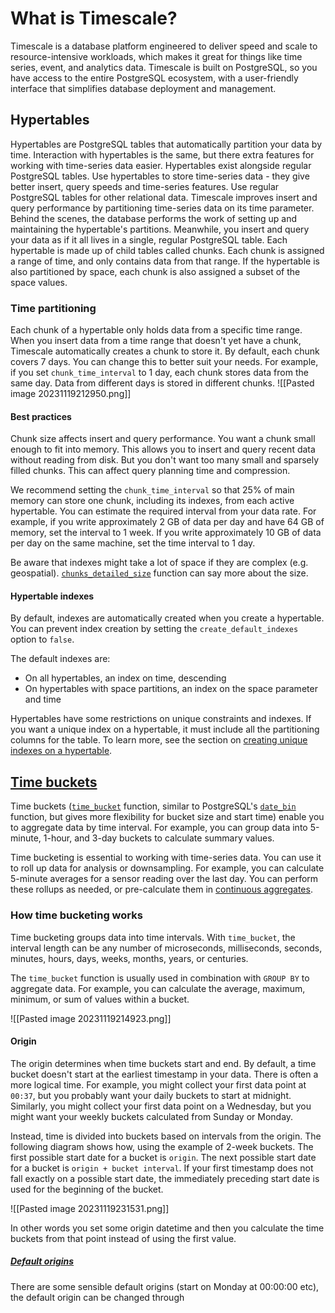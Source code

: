 # What is Timescale?

Timescale is a database platform engineered to deliver speed and scale to resource-intensive workloads, which makes it great for things like time series, event, and analytics data. Timescale is built on PostgreSQL, so you have access to the entire PostgreSQL ecosystem, with a user-friendly interface that simplifies database deployment and management.

## Hypertables
Hypertables are PostgreSQL tables that automatically partition your data by time. Interaction with hypertables is the same, but there extra features for working with time-series data easier.
Hypertables exist alongside regular PostgreSQL tables. Use hypertables to store time-series data - they give better insert, query speeds and time-series features.  Use regular PostgreSQL tables for other relational data.
Timescale improves insert and query performance by partitioning time-series data on its time parameter. Behind the scenes, the database performs the work of setting up and maintaining the hypertable's partitions. Meanwhile, you insert and query your data as if it all lives in a single, regular PostgreSQL table.
Each hypertable is made up of child tables called chunks. Each chunk is assigned a range of time, and only contains data from that range. If the hypertable is also partitioned by space, each chunk is also assigned a subset of the space values.

### Time partitioning
Each chunk of a hypertable only holds data from a specific time range. When you insert data from a time range that doesn't yet have a chunk, Timescale automatically creates a chunk to store it.
By default, each chunk covers 7 days. You can change this to better suit your needs. For example, if you set `chunk_time_interval` to 1 day, each chunk stores data from the same day. Data from different days is stored in different chunks.
![[Pasted image 20231119212950.png]]
#### Best practices
Chunk size affects insert and query performance. You want a chunk small enough to fit into memory. This allows you to insert and query recent data without reading from disk. But you don't want too many small and sparsely filled chunks. This can affect query planning time and compression.

We recommend setting the `chunk_time_interval` so that 25% of main memory can store one chunk, including its indexes, from each active hypertable. You can estimate the required interval from your data rate. For example, if you write approximately 2 GB of data per day and have 64 GB of memory, set the interval to 1 week. If you write approximately 10 GB of data per day on the same machine, set the time interval to 1 day.

Be aware that indexes might take a lot of space if they are complex (e.g. geospatial). [`chunks_detailed_size`](https://docs.timescale.com/api/latest/hypertable/chunks_detailed_size) function can say more about the size.
#### Hypertable indexes
By default, indexes are automatically created when you create a hypertable. You can prevent index creation by setting the `create_default_indexes` option to `false`.

The default indexes are:
- On all hypertables, an index on time, descending
- On hypertables with space partitions, an index on the space parameter and time

Hypertables have some restrictions on unique constraints and indexes. If you want a unique index on a hypertable, it must include all the partitioning columns for the table. To learn more, see the section on [creating unique indexes on a hypertable](https://docs.timescale.com/use-timescale/latest/hypertables/hypertables-and-unique-indexes/).

## [Time buckets](https://docs.timescale.com/use-timescale/latest/time-buckets/#time-buckets)
Time buckets ([`time_bucket`](https://docs.timescale.com/api/latest/hyperfunctions/time_bucket/) function, similar to PostgreSQL's [`date_bin`](https://www.postgresql.org/docs/current/functions-datetime.html#FUNCTIONS-DATETIME-BIN) function, but gives more flexibility for bucket size and start time) enable you to aggregate data by time interval. For example, you can group data into 5-minute, 1-hour, and 3-day buckets to calculate summary values.

Time bucketing is essential to working with time-series data. You can use it to roll up data for analysis or downsampling. For example, you can calculate 5-minute averages for a sensor reading over the last day. You can perform these rollups as needed, or pre-calculate them in [continuous aggregates](https://docs.timescale.com/use-timescale/latest/continuous-aggregates/).

### How time bucketing works
Time bucketing groups data into time intervals. With `time_bucket`, the interval length can be any number of microseconds, milliseconds, seconds, minutes, hours, days, weeks, months, years, or centuries.

The `time_bucket` function is usually used in combination with `GROUP BY` to aggregate data. For example, you can calculate the average, maximum, minimum, or sum of values within a bucket.

![[Pasted image 20231119214923.png]]

#### Origin
The origin determines when time buckets start and end. By default, a time bucket doesn't start at the earliest timestamp in your data. There is often a more logical time. For example, you might collect your first data point at `00:37`, but you probably want your daily buckets to start at midnight. Similarly, you might collect your first data point on a Wednesday, but you might want your weekly buckets calculated from Sunday or Monday.

Instead, time is divided into buckets based on intervals from the origin. The following diagram shows how, using the example of 2-week buckets. The first possible start date for a bucket is `origin`. The next possible start date for a bucket is `origin + bucket interval`. If your first timestamp does not fall exactly on a possible start date, the immediately preceding start date is used for the beginning of the bucket.

![[Pasted image 20231119231531.png]]

In other words you set some origin datetime and then you calculate the time buckets from that point instead of using the first value.
##### [Default origins](https://docs.timescale.com/use-timescale/latest/time-buckets/about-time-buckets/#default-origins)
There are some sensible default origins (start on Monday at 00:00:00 etc), the default origin can be changed through 